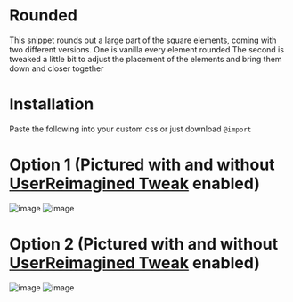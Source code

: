 # Rounded
This snippet rounds out a large part of the square elements, coming with two different versions.
One is vanilla every element rounded
The second is tweaked a little bit to adjust the placement of the elements and bring them down and closer together 

# Installation
Paste the following into your custom css or just download 
``` @import ```

# Option 1 (Pictured with and without [UserReimagined Tweak](https://github.com/dyerbetes/CSS-Vault/tree/main/UserReimagined%20Tweak) enabled)
![image](https://github.com/dyerbetes/assets/blob/main/photos/snippets/rounded.png)
![image](https://github.com/dyerbetes/assets/blob/main/photos/snippets/roundednour.png)

# Option 2 (Pictured with and without [UserReimagined Tweak](https://github.com/dyerbetes/CSS-Vault/tree/main/UserReimagined%20Tweak) enabled)
![image](https://github.com/dyerbetes/assets/blob/main/photos/snippets/roundedcloser.png)
![image](https://github.com/dyerbetes/assets/blob/main/photos/snippets/roundednourcloser.png)
